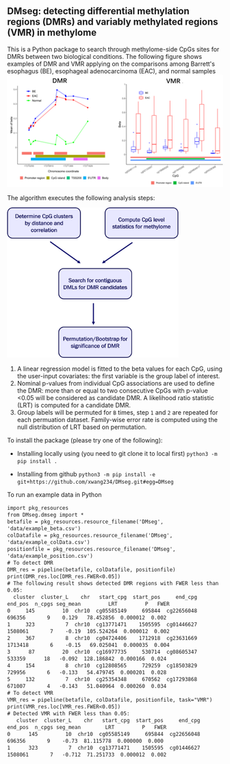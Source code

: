 ## DMseg: detecting differential methylation regions (DMRs) and variably methylated regions (VMR) in methylome 

This is a Python package to search through methylome-side CpGs sites for DMRs between two biological conditions. 
The following figure shows examples of DMR and VMR applying on the comparisons among Barrett's esophagus (BE), esophageal adenocarcinoma (EAC), and normal samples  
<img src="./DMseg/img/DMR_VMR_example.png" alt="DMR and VMR exampls" width="600"/>

The algorithm executes the following analysis steps:

<img src="./DMseg/img/FlowChart.png" alt="Work flow" width="400"/>

1.  A linear regression model is fitted to the beta values for each CpG, using the user-input covariates: the first variable is the group label of interest.
2.  Nominal p-values from individual CpG associations are used to define the DMR: more than or equal to two consecutive CpGs with p-value <0.05 will be considered as candidate DMR. A likelihood ratio statistic (LRT) is computed for a candidate DMR.
3.  Group labels will be permuted for `B` times, step `1` and `2` are repeated for each permuation dataset. Family-wise error rate is computed using the null distribution of LRT based on permutation. 


To install the package (please try one of the following): 

* Installing locally using (you need to git clone it to local first)
`
python3 -m pip install .
`

* Installing from github
`python3 -m pip install -e git+https://github.com/xwang234/DMseg.git#egg=DMseg
`

To run an example data in Python

```
import pkg_resources
from DMseg.dmseg import *
betafile = pkg_resources.resource_filename('DMseg', 'data/example_beta.csv')
colDatafile = pkg_resources.resource_filename('DMseg', 'data/example_colData.csv')
positionfile = pkg_resources.resource_filename('DMseg', 'data/example_position.csv')
# To detect DMR
DMR_res = pipeline(betafile, colDatafile, positionfile)
print(DMR_res.loc[DMR_res.FWER<0.05])
# The following result shows detected DMR regions with FWER less than 0.05:
  cluster  cluster_L    chr   start_cpg  start_pos     end_cpg  end_pos  n_cpgs seg_mean         LRT         P   FWER
0     145         10  chr10  cg05585149     695844  cg22656048   696356       9    0.129   78.452856  0.000012  0.002
1     323          7  chr10  cg13771471    1505595  cg01446627  1508061       7    -0.19  105.524264  0.000012  0.002
2     367          8  chr10  cg04724406    1712918  cg23631669  1713418       6    -0.15   69.025041  0.000035  0.004
3      87         20  chr10  cg16977735     530714  cg08605347   533359      18   -0.092  128.186842  0.000166  0.024
4     154          8  chr10  cg12808565     729259  cg18503829   729956       6   -0.133   54.479745  0.000201  0.028
5     132          7  chr10  cg25354348     670562  cg17293868   671007       4   -0.143   51.040964  0.000260  0.034
# To detect VMR
VMR_res = pipeline(betafile, colDatafile, positionfile, task="VMR")
print(VMR_res.loc[VMR_res.FWER<0.05])
# Detected VMR with FWER less than 0.05:
   cluster  cluster_L    chr   start_cpg  start_pos     end_cpg  end_pos  n_cpgs seg_mean        LRT         P   FWER
0      145         10  chr10  cg05585149     695844  cg22656048   696356       9    -0.73  81.115778  0.000000  0.000
1      323          7  chr10  cg13771471    1505595  cg01446627  1508061       7   -0.712  71.251733  0.000012  0.002

```



